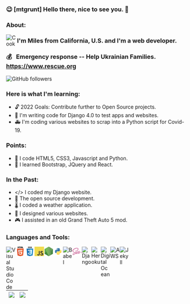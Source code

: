 ### 😉 [mtgrunt] Hello there, nice to see you. 👋


### About:
<img align="left" alt="Cook" width="30px" src="https://raw.githubusercontent.com/simple-icons/simple-icons/d41c67ed853180439d62682627359bb32474b0b0/icons/codechef.svg" />

### <b>I'm Miles from California, U.S. and I'm a web developer. <br />
### 💰 &nbsp; Emergency response -- Help Ukrainian Families. https://www.rescue.org</b>

![GitHub followers](https://img.shields.io/github/followers/mtgrunt?style=for-the-badge)

### Here is what I'm learning: 
- 🔓 2022 Goals: Contribute further to Open Source projects.
- 📝 I'm writing code for Django 4.0 to test apps and websites. 
- 🚑 I'm coding various websites to scrap into a Python script for Covid-19.

### Points:
- 🚀 I code HTML5, CSS3, Javascript and Python.
- 🗼 I learned Bootstrap, JQuery and React.

### In the Past:
- </> I coded my Django website.
- 📖 The open source development. 
- 🌡  I coded a weather application.
- 🔎 I designed various websites.
- 🎮 I assisted in an old Grand Theft Auto 5 mod.

### Languages and Tools:

<img align="left" alt="Visual Studio Code" width="26px" src="https://1.bp.blogspot.com/-drAQCMMpBbI/X0v56f0fbMI/AAAAAAAAGN8/5V7Xcnsp8LIwfTQM7ev_eN9GFI7UPelzACNcBGAsYHQ/s1200/1200px-Visual_Studio_Code_1.35_icon.svg.jpg" />
<img align="left" alt="HTML5" width="26px" src="https://raw.githubusercontent.com/github/explore/80688e429a7d4ef2fca1e82350fe8e3517d3494d/topics/html/html.png" />
<img align="left" alt="CSS3" width="26px" src="https://raw.githubusercontent.com/github/explore/80688e429a7d4ef2fca1e82350fe8e3517d3494d/topics/css/css.png" />
<img align="left" alt="JavaScript" width="26px" src="https://raw.githubusercontent.com/github/explore/80688e429a7d4ef2fca1e82350fe8e3517d3494d/topics/javascript/javascript.png" />
<img align="left" alt="Node.js" width="26px" src="https://raw.githubusercontent.com/github/explore/80688e429a7d4ef2fca1e82350fe8e3517d3494d/topics/nodejs/nodejs.png" />
<img align="left" alt="Python" width="26px" src="https://raw.githubusercontent.com/github/explore/80688e429a7d4ef2fca1e82350fe8e3517d3494d/topics/python/python.png" />
<img align="left" alt="Babel" width="26px" src="https://img.icons8.com/dusk/26/000000/babel.png" />
<img align="left" alt="Sass" width="26px" src="https://raw.githubusercontent.com/github/explore/80688e429a7d4ef2fca1e82350fe8e3517d3494d/topics/sass/sass.png" />
<img align="left" alt="Django" width="26px" src="https://avatars3.githubusercontent.com/u/27804?s=200&v=4" />
<img align="left" alt="Heroku" width="26px" src="https://hadrienj.github.io/assets/images/icons/heroku.png"  />
<img align="left" alt="Digital Ocean" width="26px" src="https://d1qb2nb5cznatu.cloudfront.net/startups/i/89862-ee41fbaed27b27b28656cd6ba664a5c6-medium_jpg.jpg?buster=1380737223" />
<img align="left" alt="AWS" width="26px" src="https://cdn.icon-icons.com/icons2/2407/PNG/512/aws_icon_146074.png" />
<img align="left" alt="Jekyll" width="26px" src="https://user-images.githubusercontent.com/8009278/151889857-b0989b21-e822-4ccb-b003-d6066fb0cb11.png" />

&nbsp; &nbsp;
<table>
  <thead>
    <tr>
      <th>
        <img align="left" width="98%" src="https://github-readme-stats.vercel.app/api?username=mtgrunt&hide=stars,issues&show_icons=true&theme=algolia" />
      </th>  
      <th>
        <img align="left" width="98%" src="https://github-readme-stats.vercel.app/api/top-langs/?username=mtgrunt&layout=compact" />
      </th>  
    </tr>
  </thead>
</table>
<br/>

